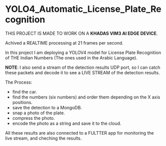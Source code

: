 # YOLO4_Automatic_License_Plate_Recognition

THIS PROJECT IS MADE TO WORK ON A **KHADAS VIM3 AI EDGE DEVICE**.

Achived a REALTIME processing at 21 frames per second.

In this project I am deploying a YOLOV4 model for License Plate Recognition of THE Indian Numbers (The ones used in the Arabic Language).

**NOTE**: I also send a stream of the detection results UDP port, so I can catch these packets and decode it to see a LIVE STREAM of the detection results. 

The Process:
- find the car.
- find the numbers (six numbers) and order them depending on the X axis positions.
- save the detection to a MongoDB.
- snap a photo of the plate.
- compress the photo.
- encode the photo as a string and save it to the cloud.

All these results are also connected to a FULTTER app for monitoring the live stream, and cheching the results.
